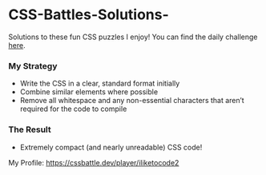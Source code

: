 # CSS-Battles-Solutions-
Solutions to these fun CSS puzzles I enjoy! You can find the daily challenge [here](https://cssbattle.dev/daily).

### My Strategy
- Write the CSS in a clear, standard format initially
- Combine similar elements where possible
- Remove all whitespace and any non-essential characters that aren’t required for the code to compile

### The Result
- Extremely compact (and nearly unreadable) CSS code!

My Profile: https://cssbattle.dev/player/iliketocode2
